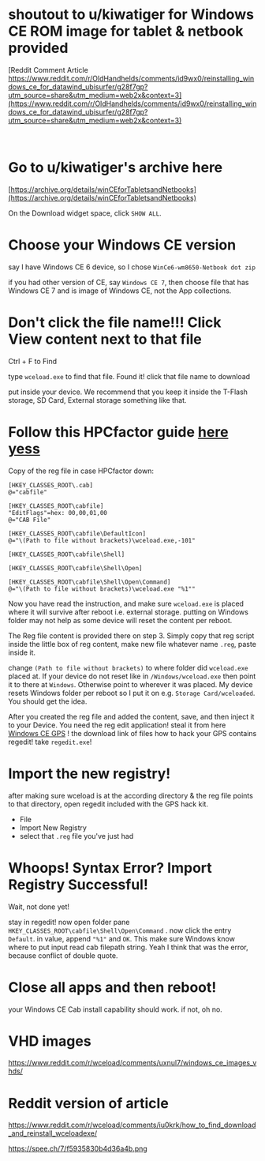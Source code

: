 # shoutout to u/kiwatiger for Windows CE ROM image for tablet & netbook provided

[Reddit Comment Article https://www.reddit.com/r/OldHandhelds/comments/id9wx0/reinstalling_windows_ce_for_datawind_ubisurfer/g28f7gp?utm_source=share&utm_medium=web2x&context=3](https://www.reddit.com/r/OldHandhelds/comments/id9wx0/reinstalling_windows_ce_for_datawind_ubisurfer/g28f7gp?utm_source=share&utm_medium=web2x&context=3)

&#x200B;

# Go to u/kiwatiger's archive here

[https://archive.org/details/winCEforTabletsandNetbooks](https://archive.org/details/winCEforTabletsandNetbooks)

On the Download widget space, click `SHOW ALL`.

# Choose your Windows CE version

say I have Windows CE 6 device, so I chose `WinCe6-wm8650-Netbook dot zip`

if you had other version of CE, say `Windows CE 7`, then choose file that has Windows CE 7 and is image of Windows CE, not the App collections.

# Don't click the file name!!! Click View content next to that file

Ctrl + F to Find

type `wceload.exe` to find that file. Found it! click that file name to download

put inside your device. We recommend that you keep it inside the T-Flash storage, SD Card, External storage something like that.

# Follow this HPCfactor guide [here yess](https://www.hpcfactor.com/support/cesd/s/0131.asp)

Copy of the reg file in case HPCfactor down:

```
[HKEY_CLASSES_ROOT\.cab]
@="cabfile"

[HKEY_CLASSES_ROOT\cabfile]
"EditFlags"=hex: 00,00,01,00
@="CAB File"

[HKEY_CLASSES_ROOT\cabfile\DefaultIcon]
@="\(Path to file without brackets)\wceload.exe,-101"

[HKEY_CLASSES_ROOT\cabfile\Shell]

[HKEY_CLASSES_ROOT\cabfile\Shell\Open]

[HKEY_CLASSES_ROOT\cabfile\Shell\Open\Command]
@="\(Path to file without brackets)\wceload.exe "%1""
```

Now you have read the instruction, and make sure `wceload.exe` is placed where it will survive after reboot i.e. external storage. putting on Windows folder may not help as some device will reset the content per reboot.

The Reg file content is provided there on step 3. Simply copy that reg script inside the little box of reg content, make new file whatever name `.reg`, paste inside it.

change `(Path to file without brackets)` to where folder did `wceload.exe` placed at. If your device do not reset like in `/Windows/wceload.exe` then point it to there at `Windows`. Otherwise point to wherever it was placed. My device resets Windows folder per reboot so I put it on e.g. `Storage Card/wceloaded`. You should get the idea.

After you created the reg file and added the content, save, and then inject it to your Device. You need the reg edit application! steal it from here [Windows CE GPS](https://www.youtube.com/watch?v=_2XTDzsdBYQ) ! the download link of files how to hack your GPS contains regedit! take `regedit.exe`!

# Import the new registry!

after making sure wceload is at the according directory & the reg file points to that directory, open regedit included with the GPS hack kit.

* File
* Import New Registry
* select that `.reg` file you've just had

# Whoops! Syntax Error? Import Registry Successful!

Wait, not done yet!

stay in regedit! now open folder pane `HKEY_CLASSES_ROOT\cabfile\Shell\Open\Command` . now click the entry `Default`. in value, append `"%1"` and `OK`. This make sure Windows know where to put input read cab filepath string. Yeah I think that was the error, because conflict of double quote.

# Close all apps and then reboot!

your Windows CE Cab install capability should work. if not, oh no.

# VHD images
https://www.reddit.com/r/wceload/comments/uxnul7/windows_ce_images_vhds/

# Reddit version of article
https://www.reddit.com/r/wceload/comments/iu0krk/how_to_find_download_and_reinstall_wceloadexe/

https://spee.ch/7/f5935830b4d36a4b.png
